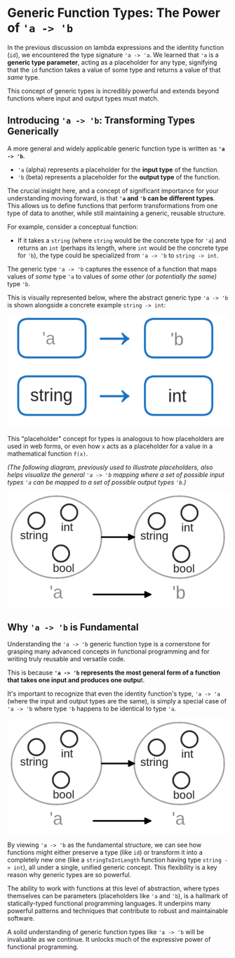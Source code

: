 # Generic Function Types: The Power of `'a -> 'b`

In the previous discussion on lambda expressions and the identity function (`id`), we encountered the type signature `'a -> 'a`. We learned that `'a` is a **generic type parameter**, acting as a placeholder for any type, signifying that the `id` function takes a value of some type and returns a value of that *same* type.

This concept of generic types is incredibly powerful and extends beyond functions where input and output types must match.

## Introducing `'a -> 'b`: Transforming Types Generically

A more general and widely applicable generic function type is written as **`'a -> 'b`**.

*   `'a` (alpha) represents a placeholder for the **input type** of the function.
*   `'b` (beta) represents a placeholder for the **output type** of the function.

The crucial insight here, and a concept of significant importance for your understanding moving forward, is that **`'a` and `'b` can be different types**. This allows us to define functions that perform transformations from one type of data to another, while still maintaining a generic, reusable structure.

For example, consider a conceptual function:

*   If it takes a `string` (where `string` would be the concrete type for `'a`) and returns an `int` (perhaps its length, where `int` would be the concrete type for `'b`), the type could be specialized from `'a -> 'b` to `string -> int`.

The generic type `'a -> 'b` captures the essence of a function that maps values of *some* type `'a` to values of *some other (or potentially the same)* type `'b`.

This is visually represented below, where the abstract generic type `'a -> 'b` is shown alongside a concrete example `string -> int`:

![Diagram showing generic type 'a -> 'b and concrete example string -> int](https://raw.githubusercontent.com/ken-okabe/web-images5/main/img_1747690692185.png)

This "placeholder" concept for types is analogous to how placeholders are used in web forms, or even how `x` acts as a placeholder for a value in a mathematical function `f(x)`.

*(The following diagram, previously used to illustrate placeholders, also helps visualize the general `'a -> 'b` mapping where a set of possible input types `'a` can be mapped to a set of possible output types `'b`.)*

![Conceptual diagram of 'a -> 'b mapping with various types](https://raw.githubusercontent.com/ken-okabe/web-images5/main/img_1747692002560.png)

## Why `'a -> 'b` is Fundamental

Understanding the `'a -> 'b` generic function type is a cornerstone for grasping many advanced concepts in functional programming and for writing truly reusable and versatile code.

This is because **`'a -> 'b` represents the most general form of a function that takes one input and produces one outpu**t.

It's important to recognize that even the identity function's type, `'a -> 'a` (where the input and output types are the same), is simply a special case of `'a -> 'b` where type `'b` happens to be identical to type `'a`.

![image](https://raw.githubusercontent.com/ken-okabe/web-images5/main/img_1747691642903.png)

By viewing `'a -> 'b` as the fundamental structure, we can see how functions might either preserve a type (like `id`) or transform it into a completely new one (like a `stringToIntLength` function having type `string -> int`), all under a single, unified generic concept. This flexibility is a key reason why generic types are so powerful.

The ability to work with functions at this level of abstraction, where types themselves can be parameters (placeholders like `'a` and `'b`), is a hallmark of statically-typed functional programming languages. It underpins many powerful patterns and techniques that contribute to robust and maintainable software.

A solid understanding of generic function types like `'a -> 'b` will be invaluable as we continue. It unlocks much of the expressive power of functional programming.